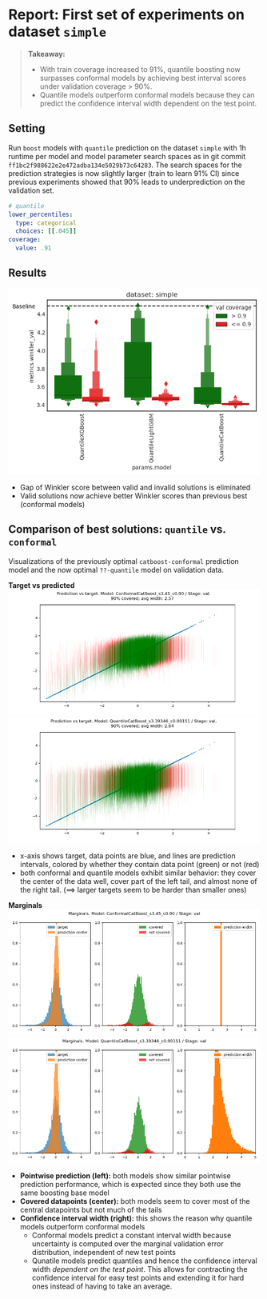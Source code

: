 # Report: First set of experiments on dataset `simple`

> **Takeaway:**  
> - With train coverage increased to 91%, quantile boosting now surpasses conformal models by achieving best interval scores under validation coverage > 90%.
> - Quantile models outperform conformal models because they can predict the confidence interval width dependent on the test point.

## Setting
Run `boost` models with `quantile` prediction on the dataset `simple` with 1h runtime per model and model parameter search spaces as in git commit `ff1bc2f988622e2e472adba134e5029b73c64283`. The search spaces for the prediction strategies is now slightly larger (train to learn 91% CI) since previous experiments showed that 90% leads to underprediction on the validation set.
```yaml
# quantile
lower_percentiles:
  type: categorical
  choices: [[.045]]
coverage:
  value: .91
```


## Results
![](figures/winkler.png)

- Gap of Winkler score between valid and invalid solutions is eliminated
- Valid solutions now achieve better Winkler scores than previous best (conformal models)

## Comparison of best solutions: `quantile` vs. `conformal`

Visualizations of the previously optimal `catboost-conformal` prediction model and the now optimal `??-quantile` model on validation data.

**Target vs predicted**
![](figures/conformal_target-vs-predicted.png)
![](figures/quantile_target-vs-predicted.png)

- x-axis shows target, data points are blue, and lines are prediction intervals, colored by whether they contain data point (green) or not (red)
- both conformal and quantile models exhibit similar behavior: they cover the center of the data well, cover part of the left tail, and almost none of the right tail. ($\implies$ larger targets seem to be harder than smaller ones)

**Marginals**
![](figures/conformal_marginals.png)
![](figures/quantile_marginals.png)


- **Pointwise prediction (left):** both models show similar pointwise prediction performance, which is expected since they both use the same boosting base model
- **Covered datapoints (center):** both models seem to cover most of the central datapoints but not much of the tails
- **Confidence interval width (right):** this shows the reason why quantile models outperform conformal models
  - Conformal models predict a constant interval width because uncertainty is computed over the marginal validation error distribution, independent of new test points
  - Qunatile models predict quantiles and hence the confidence interval width *dependent on the test point*. This allows for contracting the confidence interval for easy test points and extending it for hard ones instead of having to take an average.

